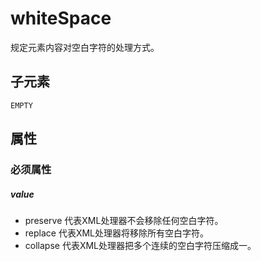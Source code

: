 # whiteSpace

规定元素内容对空白字符的处理方式。

## 子元素

```
EMPTY
```

## 属性

### 必须属性

##### value	

- preserve 代表XML处理器不会移除任何空白字符。
- replace 代表XML处理器将移除所有空白字符。
- collapse 代表XML处理器把多个连续的空白字符压缩成一。
